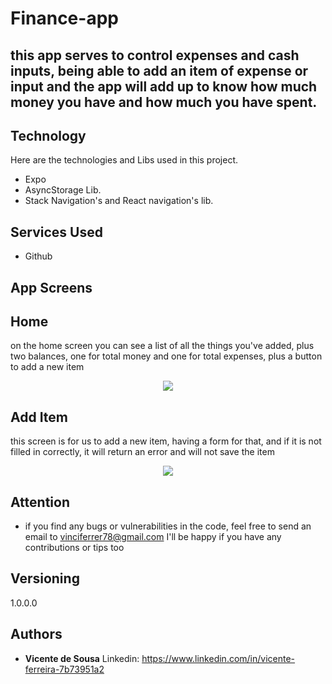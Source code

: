 # Finance-app


<h2>this app serves to control expenses and cash inputs, being able to add an item of expense or input and the app will add up to know how much money you have and how much you have spent. <h2> 

## Technology 

Here are the technologies and Libs used in this project.

* Expo 
* AsyncStorage Lib.
* Stack Navigation's and React navigation's lib.

## Services Used

* Github

## App Screens

## Home

on the home screen you can see a list of all the things you've added, plus two balances, one for total money and one for total expenses, plus a button to add a new item

<p align="center">
  <img src="https://user-images.githubusercontent.com/61233984/219084708-2d9ee84a-7d3a-4f54-8882-742fc47056f9.jpg">
 
</p>

## Add Item

this screen is for us to add a new item, having a form for that, and if it is not filled in correctly, it will return an error and will not save the item

<p align="center">
  <img src="https://user-images.githubusercontent.com/61233984/219084702-7980f4d2-aaef-4f33-8c99-61d5571867d8.jpg">
  
</p>

## Attention
  
 - if you find any bugs or vulnerabilities in the code, feel free to send an email to vinciferrer78@gmail.com I'll be happy if you have any contributions or tips too

  ## Versioning

  1.0.0.0


  ## Authors

  * **Vicente de Sousa**
  Linkedin: https://www.linkedin.com/in/vicente-ferreira-7b73951a2
 

